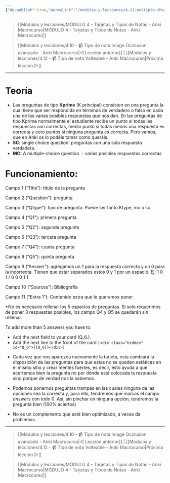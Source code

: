 ```yaml
---
{"dg-publish":true,"permalink":"/modulos-y-lecciones/4-11-multiple-choice-anki-macrocurso/","noteIcon":""}
---
```



> [[Módulos y lecciones/MÓDULO 4 - Tarjetas y Tipos de Notas - Anki Macrocurso\|MÓDULO 4 - Tarjetas y Tipos de Notas - Anki Macrocurso]]

> [[Módulos y lecciones/4.10 - 📹 Tipo de nota Image Occlusion avanzado - Anki Macrocurso\|◁ Lección anterior]] | [[Módulos y lecciones/4.12 - 📹 Tipo de nota Volteable - Anki Macrocurso\|Próxima lección ▷]]

---

# Teoría

- Las preguntas de tipo **Kprime** (K principal) consisten en una pregunta la cual tiene que ser respondida en términos de verdadero o falso en cada una de las varias posibles respuestas que nos dan. En las preguntas de tipo Kprime normalmente el estudiante recibe un punto si todas las respuestas son correctas, medio punto si todas menos una respuesta es correcta y cero puntos si ninguna pregunta es correcta. Pero vamos, que en Anki os lo podéis tomar como queráis.
- **SC**: single choice question: preguntas con una sola respuesta verdadera.
- **MC:** A multiple-choice question  - varias posibles respuestas correctas

# Funcionamiento:

Campo 1 (“Title”): título de la pregunta

Campo 2 (“Question”): pregunta

Campo 3 (“Qtype”): tipo de pregunta. Puede ser tanto Ktype, mc o sc.

Campo 4 (“Q1”): primera pregunta

Campo 5 (“Q2”): segunda pregunta

Campo 6 (“Q3”): tercera pregunta

Campo 7 (“Q4”): cuarta pregunta

Campo 8 (“Q5”): quinta pregunta

Campo 9 (“Answer”): agregamos un 1 para la respuesta correcta y un 0 para la incorrecta. Tienen que estar separados estos 0 y 1 por un espacio. Ej: 1 0 1 / 0 0 0 1 1

Campo 10 (“Sources”): Bibliografía

Campo 11 (“Extra 1”): Contenido extra que le queramos poner

*No es necesario rellenar los 5 espacios de preguntas. Si solo requerimos de poner 3 respuestas posibles, los campo Q4 y Q5 se quedarán sin rellenar.

To add more than 5 answers you have to:

-   Add the next field to your card (Q_6.).
-   Add the next line to the front of the card ``(<div class="hidden" id="Q_6">{{Q_6}}</div>)``

* Cada vez que nos aparezca nuevamente la tarjeta, esta cambiará la disposición de las preguntas para que estas no se queden estáticas en el mismo sitio y crear mentes fuertes, es decir, esto ayuda a que acertemos bien la pregunta no por dónde está colocada la respuesta sino porque de verdad nos la sabemos.

* Podemos ponernos preguntas trampas en las cuales ninguna de las opciones sea la correcta y, para ello, tendremos que marcas el campo _answers_ con todo 0. Así, sin pinchar en ninguna opción, tendremos la pregunta bien (100% aciertos)

* No es un complemento que esté bien optimizado, a veces da problemas.

---

> [[Módulos y lecciones/4.10 - 📹 Tipo de nota Image Occlusion avanzado - Anki Macrocurso\|◁ Lección anterior]] | [[Módulos y lecciones/4.12 - 📹 Tipo de nota Volteable - Anki Macrocurso\|Próxima lección ▷]]

> [[Módulos y lecciones/MÓDULO 4 - Tarjetas y Tipos de Notas - Anki Macrocurso\|MÓDULO 4 - Tarjetas y Tipos de Notas - Anki Macrocurso]]